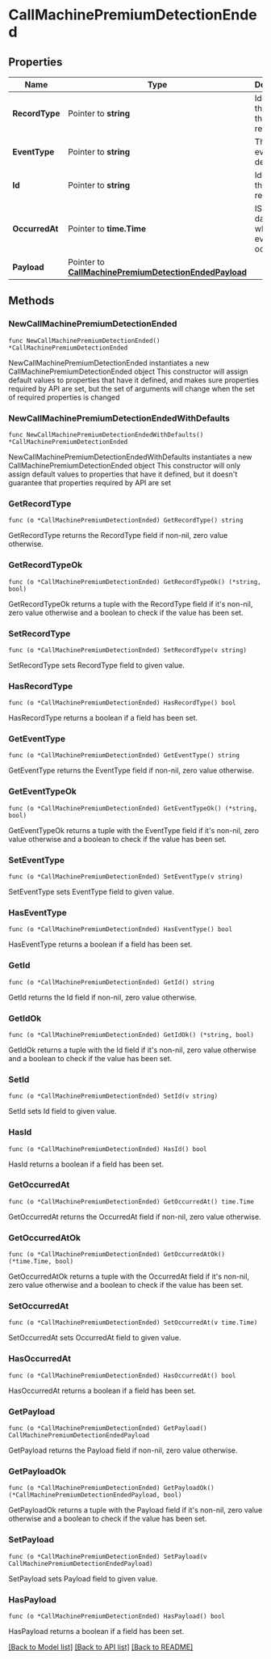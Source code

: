 # CallMachinePremiumDetectionEnded

## Properties

Name | Type | Description | Notes
------------ | ------------- | ------------- | -------------
**RecordType** | Pointer to **string** | Identifies the type of the resource. | [optional] 
**EventType** | Pointer to **string** | The type of event being delivered. | [optional] 
**Id** | Pointer to **string** | Identifies the type of resource. | [optional] 
**OccurredAt** | Pointer to **time.Time** | ISO 8601 datetime of when the event occurred. | [optional] 
**Payload** | Pointer to [**CallMachinePremiumDetectionEndedPayload**](CallMachinePremiumDetectionEndedPayload.md) |  | [optional] 

## Methods

### NewCallMachinePremiumDetectionEnded

`func NewCallMachinePremiumDetectionEnded() *CallMachinePremiumDetectionEnded`

NewCallMachinePremiumDetectionEnded instantiates a new CallMachinePremiumDetectionEnded object
This constructor will assign default values to properties that have it defined,
and makes sure properties required by API are set, but the set of arguments
will change when the set of required properties is changed

### NewCallMachinePremiumDetectionEndedWithDefaults

`func NewCallMachinePremiumDetectionEndedWithDefaults() *CallMachinePremiumDetectionEnded`

NewCallMachinePremiumDetectionEndedWithDefaults instantiates a new CallMachinePremiumDetectionEnded object
This constructor will only assign default values to properties that have it defined,
but it doesn't guarantee that properties required by API are set

### GetRecordType

`func (o *CallMachinePremiumDetectionEnded) GetRecordType() string`

GetRecordType returns the RecordType field if non-nil, zero value otherwise.

### GetRecordTypeOk

`func (o *CallMachinePremiumDetectionEnded) GetRecordTypeOk() (*string, bool)`

GetRecordTypeOk returns a tuple with the RecordType field if it's non-nil, zero value otherwise
and a boolean to check if the value has been set.

### SetRecordType

`func (o *CallMachinePremiumDetectionEnded) SetRecordType(v string)`

SetRecordType sets RecordType field to given value.

### HasRecordType

`func (o *CallMachinePremiumDetectionEnded) HasRecordType() bool`

HasRecordType returns a boolean if a field has been set.

### GetEventType

`func (o *CallMachinePremiumDetectionEnded) GetEventType() string`

GetEventType returns the EventType field if non-nil, zero value otherwise.

### GetEventTypeOk

`func (o *CallMachinePremiumDetectionEnded) GetEventTypeOk() (*string, bool)`

GetEventTypeOk returns a tuple with the EventType field if it's non-nil, zero value otherwise
and a boolean to check if the value has been set.

### SetEventType

`func (o *CallMachinePremiumDetectionEnded) SetEventType(v string)`

SetEventType sets EventType field to given value.

### HasEventType

`func (o *CallMachinePremiumDetectionEnded) HasEventType() bool`

HasEventType returns a boolean if a field has been set.

### GetId

`func (o *CallMachinePremiumDetectionEnded) GetId() string`

GetId returns the Id field if non-nil, zero value otherwise.

### GetIdOk

`func (o *CallMachinePremiumDetectionEnded) GetIdOk() (*string, bool)`

GetIdOk returns a tuple with the Id field if it's non-nil, zero value otherwise
and a boolean to check if the value has been set.

### SetId

`func (o *CallMachinePremiumDetectionEnded) SetId(v string)`

SetId sets Id field to given value.

### HasId

`func (o *CallMachinePremiumDetectionEnded) HasId() bool`

HasId returns a boolean if a field has been set.

### GetOccurredAt

`func (o *CallMachinePremiumDetectionEnded) GetOccurredAt() time.Time`

GetOccurredAt returns the OccurredAt field if non-nil, zero value otherwise.

### GetOccurredAtOk

`func (o *CallMachinePremiumDetectionEnded) GetOccurredAtOk() (*time.Time, bool)`

GetOccurredAtOk returns a tuple with the OccurredAt field if it's non-nil, zero value otherwise
and a boolean to check if the value has been set.

### SetOccurredAt

`func (o *CallMachinePremiumDetectionEnded) SetOccurredAt(v time.Time)`

SetOccurredAt sets OccurredAt field to given value.

### HasOccurredAt

`func (o *CallMachinePremiumDetectionEnded) HasOccurredAt() bool`

HasOccurredAt returns a boolean if a field has been set.

### GetPayload

`func (o *CallMachinePremiumDetectionEnded) GetPayload() CallMachinePremiumDetectionEndedPayload`

GetPayload returns the Payload field if non-nil, zero value otherwise.

### GetPayloadOk

`func (o *CallMachinePremiumDetectionEnded) GetPayloadOk() (*CallMachinePremiumDetectionEndedPayload, bool)`

GetPayloadOk returns a tuple with the Payload field if it's non-nil, zero value otherwise
and a boolean to check if the value has been set.

### SetPayload

`func (o *CallMachinePremiumDetectionEnded) SetPayload(v CallMachinePremiumDetectionEndedPayload)`

SetPayload sets Payload field to given value.

### HasPayload

`func (o *CallMachinePremiumDetectionEnded) HasPayload() bool`

HasPayload returns a boolean if a field has been set.


[[Back to Model list]](../README.md#documentation-for-models) [[Back to API list]](../README.md#documentation-for-api-endpoints) [[Back to README]](../README.md)


